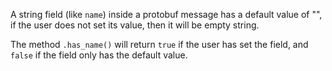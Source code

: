 A string field (like `name`) inside a protobuf message has a default value of "", if the user does not set its value, then it will be empty string.

The method `.has_name()` will return `true` if the user has set the field, and `false` if the field only has the default value.
